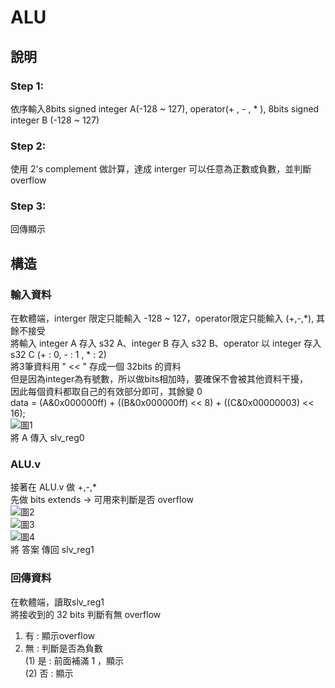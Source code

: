 # ALU  
## 說明  
### Step 1:  
依序輸入8bits signed integer A(-128 ~ 127), operator(+ , - , * ), 8bits signed integer B (-128 ~ 127)  
### Step 2:
使用 2's complement 做計算，達成 interger 可以任意為正數或負數，並判斷overflow    
### Step 3:  
回傳顯示  
## 構造  
### 輸入資料  
在軟體端，interger 限定只能輸入 -128 ~ 127，operator限定只能輸入 (+,-,*), 其餘不接受    
將輸入 integer A 存入 s32 A、integer B 存入 s32 B、operator 以 integer 存入 s32 C (+ : 0, - : 1 , * : 2)    
將3筆資料用 " << " 存成一個 32bits 的資料  
但是因為integer為有號數，所以做bits相加時，要確保不會被其他資料干擾，  
因此每個資料都取自己的有效部分即可，其餘變 0  
data = (A&0x000000ff) + ((B&0x000000ff) << 8) + ((C&0x00000003) << 16);    
![圖1](images/圖1.PNG)  
將 A 傳入 slv_reg0  
### ALU.v     
接著在 ALU.v 做 +,-,*  
先做 bits extends -> 可用來判斷是否 overflow      
![圖2](images/圖2.PNG)  
![圖3](images/圖3.PNG)  
![圖4](images/圖4.PNG)  
將 答案 傳回 slv_reg1    
### 回傳資料  
在軟體端，讀取slv_reg1  
將接收到的 32 bits 判斷有無 overflow    
1. 有 : 顯示overflow  
2. 無 : 判斷是否為負數  
      (1) 是 : 前面補滿 1 ，顯示  
      (2) 否 : 顯示


 
  



